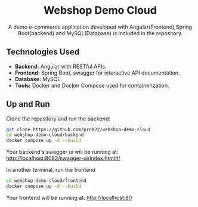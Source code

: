 <div align="center">
  <h1>Webshop Demo Cloud</h1>
  <p>A demo e-commerce application developed with Angular(Frontend),Spring Boot(backend) and MySQL(Database) is included in the repository. </p>
</div>


## Technologies Used

- **Backend:** Angular with RESTful APIs.
- **Frontend:** Spring Boot, swagger for interactive API documentation.
- **Database:** MySQL.
- **Tools:** Docker and Docker Compose used for containerization.

## Up and Run 

Clone the repository and run the backend:

```sh
git clone https://github.com/prnb22/webshop-demo-cloud
cd webshop-demo-cloud/backend
docker compose up -d --build
```

Your backend's swagger ui will be running at: [http://localhost:8082/swagger-ui/index.html#/](http://localhost:8082/swagger-ui/index.html#/)

In another terminal, run the frontend

```sh
cd webshop-demo-cloud/frontend
docker compose up -d --build
```

Your frontend will be running at: [http://localhost:80](http://localhost:80)